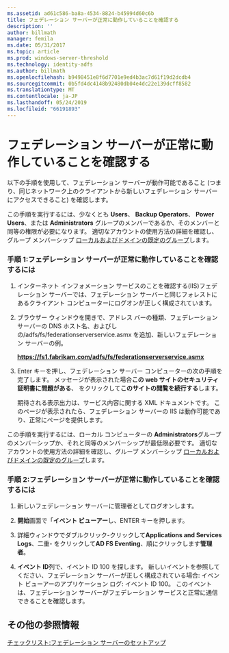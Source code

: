 ```yaml
---
ms.assetid: ad61c586-ba8a-4534-8824-b45994d60c6b
title: フェデレーション サーバーが正常に動作していることを確認する
description: ''
author: billmath
manager: femila
ms.date: 05/31/2017
ms.topic: article
ms.prod: windows-server-threshold
ms.technology: identity-adfs
ms.author: billmath
ms.openlocfilehash: b9498451e8f6d7701e9ed4b3ac7d61f19d2dcdb4
ms.sourcegitcommit: 0b5fd4dc4148b92480db04e4dc22e139dcff8582
ms.translationtype: MT
ms.contentlocale: ja-JP
ms.lasthandoff: 05/24/2019
ms.locfileid: "66191893"
---
```

# <a name="verify-that-a-federation-server-is-operational"></a>フェデレーション サーバーが正常に動作していることを確認する


以下の手順を使用して、フェデレーション サーバーが動作可能であること (つまり、同じネットワーク上のクライアントから新しいフェデレーション サーバーにアクセスできること) を確認します。  
  
この手順を実行するには、少なくとも **Users**、 **Backup Operators**、 **Power Users**、または **Administrators** グループのメンバーであるか、そのメンバーと同等の権限が必要になります。  適切なアカウントの使用方法の詳細を確認し、グループ メンバーシップ [ローカルおよびドメインの既定のグループ](https://go.microsoft.com/fwlink/?LinkId=83477)します。   
  
### <a name="procedure-1-to-verify-that-a-federation-server-is-operational"></a>手順 1:フェデレーション サーバーが正常に動作していることを確認するには  
  
1.  インターネット インフォメーション サービスのことを確認する\(IIS\)フェデレーション サーバーでは、フェデレーション サーバーと同じフォレストにあるクライアント コンピューターにログオンが正しく構成されています。  
  
2.  ブラウザー ウィンドウを開きで、アドレス バーの種類、フェデレーション サーバーの DNS ホスト名、およびしの/adfs/fs/federationserverservice.asmx を追加、新しいフェデレーション サーバーの例。  
  
    **https://fs1.fabrikam.com/adfs/fs/federationserverservice.asmx**  
  
3.  Enter キーを押し、フェデレーション サーバー コンピューターの次の手順を完了します。 メッセージが表示された場合**この web サイトのセキュリティ証明書に問題がある**、 をクリックして**このサイトの閲覧を続行する**します。  
  
    期待される表示出力は、サービス内容に関する XML ドキュメントです。 このページが表示されたら、フェデレーション サーバーの IIS は動作可能であり、正常にページを提供します。  
  
この手順を実行するには、ローカル コンピューターの **Administrators**グループのメンバーシップか、それと同等のメンバーシップが最低限必要です。  適切なアカウントの使用方法の詳細を確認し、グループ メンバーシップ [ローカルおよびドメインの既定のグループ](https://go.microsoft.com/fwlink/?LinkId=83477)します。   
  
### <a name="procedure-2-to-verify-that-a-federation-server-is-operational"></a>手順 2:フェデレーション サーバーが正常に動作していることを確認するには  
  
1.  新しいフェデレーション サーバーに管理者としてログオンします。  
  
2.  **開始**画面で「**イベント ビューアー**し、ENTER キーを押します。  
  
3.  詳細ウィンドウでダブルクリック\-クリックして**Applications and Services Logs**、二重\- をクリックして**AD FS Eventing**、順にクリックします**管理者**。  
  
4.  **イベント ID**列で、イベント ID 100 を探します。 新しいイベントを参照してください、フェデレーション サーバーが正しく構成されている場合: イベント ビューアーのアプリケーション ログ: イベント ID 100。 このイベントは、フェデレーション サーバーがフェデレーション サービスと正常に通信できることを確認します。  
  
## <a name="additional-references"></a>その他の参照情報  
[チェックリスト:フェデレーション サーバーのセットアップ](Checklist--Setting-Up-a-Federation-Server.md)  
  

